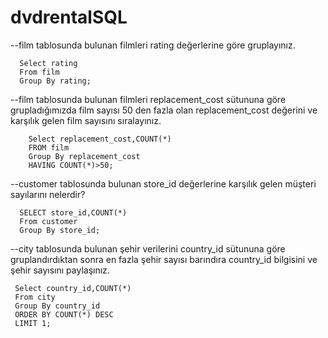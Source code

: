 # dvdrentalSQL
--film tablosunda bulunan filmleri rating değerlerine göre gruplayınız.   
  ```
    Select rating
    From film
    Group By rating;
  ```  
--film tablosunda bulunan filmleri replacement_cost sütununa göre grupladığımızda film sayısı 50 den fazla olan replacement_cost değerini ve karşılık gelen film sayısını sıralayınız.  
```
    Select replacement_cost,COUNT(*)
    FROM film
    Group By replacement_cost
    HAVING COUNT(*)>50;
  ``` 
--customer tablosunda bulunan store_id değerlerine karşılık gelen müşteri sayılarını nelerdir?  
```
  SELECT store_id,COUNT(*)
  From customer
  Group By store_id;
  ```  
--city tablosunda bulunan şehir verilerini country_id sütununa göre gruplandırdıktan sonra en fazla şehir sayısı barındıra country_id bilgisini ve şehir sayısını paylaşınız.  
```
 Select country_id,COUNT(*)
 From city
 Group By country_id
 ORDER BY COUNT(*) DESC
 LIMIT 1;
 ``` 
